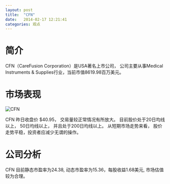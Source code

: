 ```yaml
---
layout: post
title:  "CFN"
date:   2014-02-17 12:21:41
categories: 观点
---
```


# 简介
CFN（CareFusion Corporation）是USA著名上市公司，
公司主要从事Medical Instruments & Supplies行业，当前市值8619.98百万美元。

# 市场表现

![CFN](http://finviz.com/chart.ashx?t=CFN&ty=c&ta=1&p=d&s=l)

CFN 昨日收盘价 $40.95，
交易量较正常情况有所放大。
目前股价处于20日均线以上，
50日均线以上，
并且处于200日均线以上。
从短期市场走势来看，
股价走势平稳，投资者应减少无谓的操作。

# 公司分析
CFN 目前静态市盈率为24.38, 动态市盈率为15.36，每股收益1.68美元,
市场估值较为合理。
